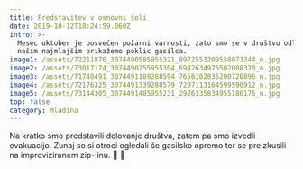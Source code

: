 ```yaml
---
title: Predstavitev v osnovni šoli
date: 2019-10-12T18:24:59.060Z
intro: >-
  Mesec oktober je posvečen požarni varnosti, zato smo se v društvu odločili, da
  našim najmlajšim prikažemo poklic gasilca.
image1: /assets/72211870_3074490585955321_8972553209558073344_n.jpg
image2: /assets/73017174_3074490755955304_6942634975502008320_n.jpg
image3: /assets/71740491_3074491189288594_7656102835200720896_n.jpg
image4: /assets/72176325_3074491339288579_7207113164599590912_n.jpg
image5: /assets/73144305_3074491485955231_2926335834955186176_n.jpg
top: false
category: Mladina
---
```


Na kratko smo predstavili delovanje društva, zatem pa smo izvedli evakuacijo. Zunaj so si otroci ogledali še gasilsko opremo ter se preizkusili na improviziranem zip-linu. 🚒 💪
